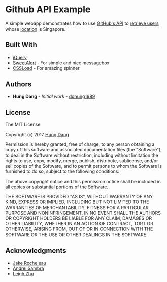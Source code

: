 # Github API Example

A simple webapp demonstrates how to use [GitHub's API](https://developer.github.com/guides/getting-started/#overview) to [retrieve users](https://developer.github.com/v3/search/#search-users) whose [location](https://help.github.com/articles/searching-users/#search-based-on-the-location-where-a-user-resides) is Singapore.

## Built With

* [jQuery](https://jquery.com/)
* [SweetAlert](https://sweetalert.js.org/) - For simple and nice messagebox
* [CSSLoad](http://cssload.net/) - For amazing spinner

## Authors

* **Hung Dang** - *Initial work* - [ddhung1989](https://github.com/ddhung1989)

## License

The MIT License

Copyright (c) 2017 [Hung Dang](https://github.com/ddhung1989)

Permission is hereby granted, free of charge, to any person obtaining a copy
of this software and associated documentation files (the "Software"), to deal
in the Software without restriction, including without limitation the rights
to use, copy, modify, merge, publish, distribute, sublicense, and/or sell
copies of the Software, and to permit persons to whom the Software is
furnished to do so, subject to the following conditions:

The above copyright notice and this permission notice shall be included in
all copies or substantial portions of the Software.

THE SOFTWARE IS PROVIDED "AS IS", WITHOUT WARRANTY OF ANY KIND, EXPRESS OR
IMPLIED, INCLUDING BUT NOT LIMITED TO THE WARRANTIES OF MERCHANTABILITY,
FITNESS FOR A PARTICULAR PURPOSE AND NONINFRINGEMENT. IN NO EVENT SHALL THE
AUTHORS OR COPYRIGHT HOLDERS BE LIABLE FOR ANY CLAIM, DAMAGES OR OTHER
LIABILITY, WHETHER IN AN ACTION OF CONTRACT, TORT OR OTHERWISE, ARISING FROM,
OUT OF OR IN CONNECTION WITH THE SOFTWARE OR THE USE OR OTHER DEALINGS IN
THE SOFTWARE.

## Acknowledgments

* [Jake Rocheleau](http://blog.teamtreehouse.com/author/jakerocheleaume-com)
* [Andrei Sambra](https://coderwall.com/deiu)
* [Leigh Zhu](https://github.com/lisposter)